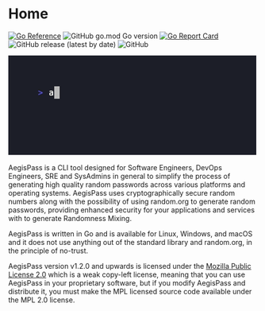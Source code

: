 # Home
[![Go Reference](https://pkg.go.dev/badge/github.com/lucasloureiror/AegisPass/cmd/aegis.svg)](https://pkg.go.dev/github.com/lucasloureiror/AegisPass/cmd/aegis)
![GitHub go.mod Go version](https://img.shields.io/github/go-mod/go-version/lucasloureiror/AegisPass?style=flat-square)
[![Go Report Card](https://goreportcard.com/badge/github.com/lucasloureiror/AegisPass)](https://goreportcard.com/report/github.com/lucasloureiror/AegisPass)
![GitHub release (latest by date)](https://img.shields.io/github/v/release/lucasloureiror/AegisPass)
![GitHub](https://img.shields.io/github/license/lucasloureiror/AegisPass)

![AegisGif](static/normal.gif)

AegisPass is a CLI tool designed for Software Engineers, DevOps Engineers, SRE and SysAdmins in general to simplify the process of generating high quality random passwords across various platforms and operating systems. AegisPass uses cryptographically secure random numbers along with the possibility of using random.org to generate random passwords, providing enhanced security for your applications and services with to generate Randomness Mixing.

AegisPass is written in Go and is available for Linux, Windows, and macOS and it does not use anything out of the standard library and random.org, in the principle of no-trust.

AegisPass version v1.2.0 and upwards is licensed under the [Mozilla Public License 2.0](https://www.mozilla.org/en-US/MPL/) which is a weak copy-left license, meaning that you can use AegisPass in your proprietary software, but if you modify AegisPass and distribute it, you must make the MPL licensed source code available under the MPL 2.0 license.


